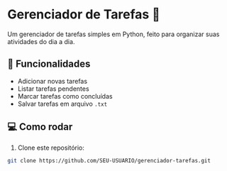 # Gerenciador de Tarefas 📝

Um gerenciador de tarefas simples em Python, feito para organizar suas atividades do dia a dia.

## 🔹 Funcionalidades
- Adicionar novas tarefas
- Listar tarefas pendentes
- Marcar tarefas como concluídas
- Salvar tarefas em arquivo `.txt`  

## 💻 Como rodar
1. Clone este repositório:
```bash
git clone https://github.com/SEU-USUARIO/gerenciador-tarefas.git
